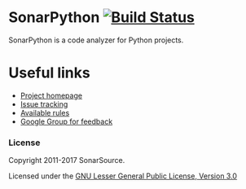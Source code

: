 # SonarPython [![Build Status](https://travis-ci.org/SonarSource/sonar-python.svg?branch=master)](https://travis-ci.org/SonarSource/sonar-python)

SonarPython is a code analyzer for Python projects. 

# Useful links

* [Project homepage](https://www.sonarsource.com/products/codeanalyzers/sonarpython.html)
* [Issue tracking](http://jira.sonarsource.com/browse/SONARPY)
* [Available rules](https://sonarqube.com/coding_rules#languages=py)
* [Google Group for feedback](https://groups.google.com/forum/#!forum/sonarqube)

### License

Copyright 2011-2017 SonarSource.

Licensed under the [GNU Lesser General Public License, Version 3.0](http://www.gnu.org/licenses/lgpl.txt)